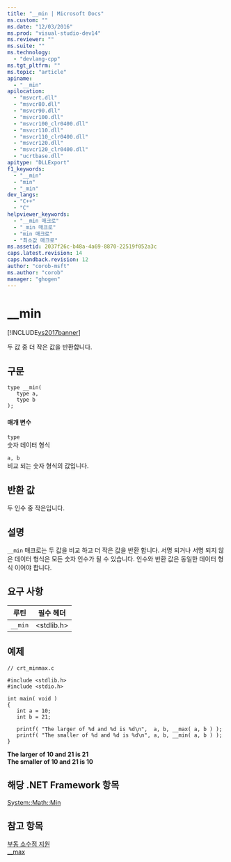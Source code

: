 ```yaml
---
title: "__min | Microsoft Docs"
ms.custom: ""
ms.date: "12/03/2016"
ms.prod: "visual-studio-dev14"
ms.reviewer: ""
ms.suite: ""
ms.technology: 
  - "devlang-cpp"
ms.tgt_pltfrm: ""
ms.topic: "article"
apiname: 
  - "__min"
apilocation: 
  - "msvcrt.dll"
  - "msvcr80.dll"
  - "msvcr90.dll"
  - "msvcr100.dll"
  - "msvcr100_clr0400.dll"
  - "msvcr110.dll"
  - "msvcr110_clr0400.dll"
  - "msvcr120.dll"
  - "msvcr120_clr0400.dll"
  - "ucrtbase.dll"
apitype: "DLLExport"
f1_keywords: 
  - "__min"
  - "min"
  - "_min"
dev_langs: 
  - "C++"
  - "C"
helpviewer_keywords: 
  - "__min 매크로"
  - "_min 매크로"
  - "min 매크로"
  - "최소값 매크로"
ms.assetid: 2037f26c-b48a-4a69-8870-22519f052a3c
caps.latest.revision: 14
caps.handback.revision: 12
author: "corob-msft"
ms.author: "corob"
manager: "ghogen"
---
```

# __min
[!INCLUDE[vs2017banner](../../assembler/inline/includes/vs2017banner.md)]

두 값 중 더 작은 값을 반환합니다.  
  
## 구문  
  
```  
type __min(  
   type a,  
   type b   
);  
```  
  
#### 매개 변수  
 `type`  
 숫자 데이터 형식  
  
 `a, b`  
 비교 되는 숫자 형식의 값입니다.  
  
## 반환 값  
 두 인수 중 작은입니다.  
  
## 설명  
 `__min` 매크로는 두 값을 비교 하고 더 작은 값을 반환 합니다.  서명 되거나 서명 되지 않은 데이터 형식은 모든 숫자 인수가 될 수 있습니다.  인수와 반환 값은 동일한 데이터 형식 이어야 합니다.  
  
## 요구 사항  
  
|루틴|필수 헤더|  
|--------|-----------|  
|`__min`|\<stdlib.h\>|  
  
## 예제  
  
```  
// crt_minmax.c  
  
#include <stdlib.h>  
#include <stdio.h>  
  
int main( void )  
{  
   int a = 10;  
   int b = 21;  
  
   printf( "The larger of %d and %d is %d\n",  a, b, __max( a, b ) );  
   printf( "The smaller of %d and %d is %d\n", a, b, __min( a, b ) );  
}  
```  
  
  **The larger of 10 and 21 is 21**  
**The smaller of 10 and 21 is 10**   
## 해당 .NET Framework 항목  
 [System::Math::Min](https://msdn.microsoft.com/en-us/library/system.math.min.aspx)  
  
## 참고 항목  
 [부동 소수점 지원](../../c-runtime-library/floating-point-support.md)   
 [\_\_max](../../c-runtime-library/reference/max.md)
